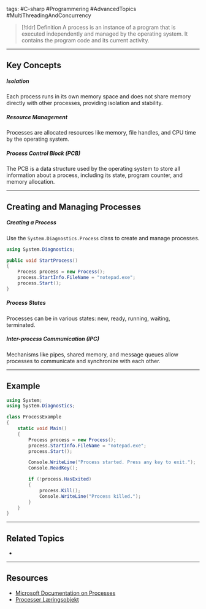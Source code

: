 tags: #C-sharp #Programmering #AdvancedTopics #MultiThreadingAndConcurrency

> [!tldr] Definition
> A process is an instance of a program that is executed independently and managed by the operating system. 
> It contains the program code and its current activity.

---

## Key Concepts
##### Isolation
Each process runs in its own memory space and does not share memory directly with other processes, providing isolation and stability.

##### Resource Management
Processes are allocated resources like memory, file handles, and CPU time by the operating system.

##### Process Control Block (PCB)
The PCB is a data structure used by the operating system to store all information about a process, including its state, program counter, and memory allocation.

---

## Creating and Managing Processes
##### Creating a Process
Use the `System.Diagnostics.Process` class to create and manage processes.

```csharp
using System.Diagnostics;

public void StartProcess()
{
    Process process = new Process();
    process.StartInfo.FileName = "notepad.exe";
    process.Start();
}
```

##### Process States
Processes can be in various states: new, ready, running, waiting, terminated.

##### Inter-process Communication (IPC)
Mechanisms like pipes, shared memory, and message queues allow processes to communicate and synchronize with each other.

---

## Example
```csharp
using System;
using System.Diagnostics;

class ProcessExample
{
    static void Main()
    {
        Process process = new Process();
        process.StartInfo.FileName = "notepad.exe";
        process.Start();

        Console.WriteLine("Process started. Press any key to exit.");
        Console.ReadKey();

        if (!process.HasExited)
        {
            process.Kill();
            Console.WriteLine("Process killed.");
        }
    }
}
```

---

## Related Topics
- 

---

## Resources
-  [Microsoft Documentation on Processes](https://learn.microsoft.com/en-us/dotnet/api/system.diagnostics.process?view=net-8.0)
- [Processer Læringsobjekt](https://scorm.itslearning.com/data/3289/C20150/ims_import_27/scormcontent/index.html#/lessons/kbsy3lmCrvuPoGJegE4u_HBUsodKm-F4)